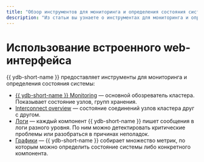```yaml
---
title: "Обзор инструментов для мониторинга и определения состояния системы в {{ ydb-full-name }}"
description: "Из статьи вы узнаете о инструментах для мониторинга и определения состояния системы {{ ydb-full-name }}."
---
```


# Использование встроенного web-интерфейса

{{ ydb-short-name }} предоставляет инструменты для мониторинга и определения состояния системы:

* [{{ ydb-short-name }} Monitoring](ydb_monitoring.md) — основной обозреватель кластера. Показывает состояние узлов, групп хранения.
* [Interconnect overview](interconnect_overview.md) — состояние соединений узлов кластера друг с другом.
* [Логи](logs.md) — каждый компонент {{ ydb-short-name }} пишет сообщения в логи разного уровня. По ним можно детектировать критические проблемы или разобраться в причинах неполадок.
* [Графики](charts.md) — {{ ydb-short-name }} собирает множество метрик, по которым можно определить состояние системы либо конкретного компонента.
